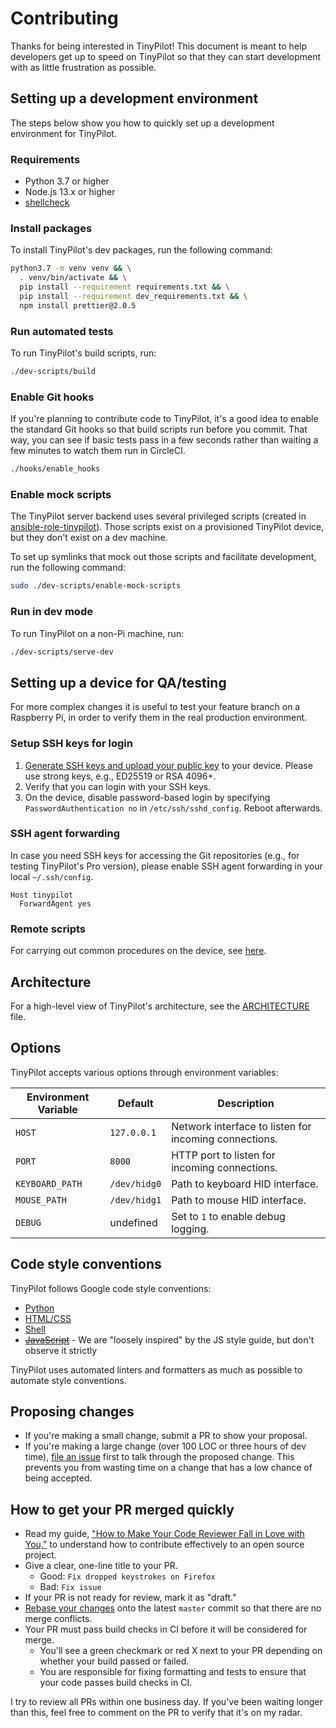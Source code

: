 # Contributing

Thanks for being interested in TinyPilot! This document is meant to help developers get up to speed on TinyPilot so that they can start development with as little frustration as possible.

## Setting up a development environment

The steps below show you how to quickly set up a development environment for TinyPilot.

### Requirements

* Python 3.7 or higher
* Node.js 13.x or higher
* [shellcheck](https://github.com/koalaman/shellcheck#installing)

### Install packages

To install TinyPilot's dev packages, run the following command:

```bash
python3.7 -m venv venv && \
  . venv/bin/activate && \
  pip install --requirement requirements.txt && \
  pip install --requirement dev_requirements.txt && \
  npm install prettier@2.0.5
```

### Run automated tests

To run TinyPilot's build scripts, run:

```bash
./dev-scripts/build
```

### Enable Git hooks

If you're planning to contribute code to TinyPilot, it's a good idea to enable the standard Git hooks so that build scripts run before you commit. That way, you can see if basic tests pass in a few seconds rather than waiting a few minutes to watch them run in CircleCI.

```bash
./hooks/enable_hooks
```

### Enable mock scripts

The TinyPilot server backend uses several privileged scripts (created in [ansible-role-tinypilot](https://github.com/tiny-pilot/ansible-role-tinypilot)). Those scripts exist on a provisioned TinyPilot device, but they don't exist on a dev machine.

To set up symlinks that mock out those scripts and facilitate development, run the following command:

```bash
sudo ./dev-scripts/enable-mock-scripts
```

### Run in dev mode

To run TinyPilot on a non-Pi machine, run:

```bash
./dev-scripts/serve-dev
```

## Setting up a device for QA/testing

For more complex changes it is useful to test your feature branch on a Raspberry Pi, in order to verify them in the real production environment.

### Setup SSH keys for login

1. [Generate SSH keys and upload your public key](https://www.raspberrypi.org/documentation/remote-access/ssh/passwordless.md) to your device. Please use strong keys, e.g., ED25519 or RSA 4096+.
2. Verify that you can login with your SSH keys.
3. On the device, disable password-based login by specifying `PasswordAuthentication no` in `/etc/ssh/sshd_config`. Reboot afterwards.

### SSH agent forwarding

In case you need SSH keys for accessing the Git repositories (e.g., for testing TinyPilot's Pro version), please enable SSH agent forwarding in your local `~/.ssh/config`.

```
Host tinypilot
  ForwardAgent yes
```

### Remote scripts

For carrying out common procedures on the device, see [here](dev-scripts/remote-scripts/README.md).

## Architecture

For a high-level view of TinyPilot's architecture, see the [ARCHITECTURE](ARCHITECTURE.md) file.

## Options

TinyPilot accepts various options through environment variables:

| Environment Variable | Default      | Description |
|----------------------|--------------|-------------|
| `HOST`               | `127.0.0.1`  | Network interface to listen for incoming connections. |
| `PORT`               | `8000`       | HTTP port to listen for incoming connections. |
| `KEYBOARD_PATH`      | `/dev/hidg0` | Path to keyboard HID interface. |
| `MOUSE_PATH`         | `/dev/hidg1` | Path to mouse HID interface. |
| `DEBUG`              | undefined    | Set to `1` to enable debug logging. |

## Code style conventions

TinyPilot follows Google code style conventions:

* [Python](https://google.github.io/styleguide/pyguide.html)
* [HTML/CSS](https://google.github.io/styleguide/htmlcssguide.html)
* [Shell](https://google.github.io/styleguide/shellguide.html)
* ~~[JavaScript](https://google.github.io/styleguide/jsguide.html)~~ - We are "loosely inspired" by the JS style guide, but don't observe it strictly

TinyPilot uses automated linters and formatters as much as possible to automate style conventions.

## Proposing changes

* If you're making a small change, submit a PR to show your proposal.
* If you're making a large change (over 100 LOC or three hours of dev time), [file an issue](https://github.com/tiny-pilot/tinypilot/issues/new/choose) first to talk through the proposed change. This prevents you from wasting time on a change that has a low chance of being accepted.

## How to get your PR merged quickly

* Read my guide, ["How to Make Your Code Reviewer Fall in Love with You,"](https://mtlynch.io/code-review-love/) to understand how to contribute effectively to an open source project.
* Give a clear, one-line title to your PR.
  * Good: `Fix dropped keystrokes on Firefox`
  * Bad: `Fix issue`
* If your PR is not ready for review, mark it as "draft."
* [Rebase your changes](https://www.atlassian.com/git/tutorials/rewriting-history/git-rebase) onto the latest `master` commit so that there are no merge conflicts.
* Your PR must pass build checks in CI before it will be considered for merge.
  * You'll see a green checkmark or red X next to your PR depending on whether your build passed or failed.
  * You are responsible for fixing formatting and tests to ensure that your code passes build checks in CI.

I try to review all PRs within one business day. If you've been waiting longer than this, feel free to comment on the PR to verify that it's on my radar.
